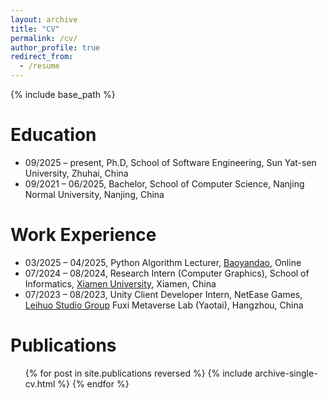 ```yaml
---
layout: archive
title: "CV"
permalink: /cv/
author_profile: true
redirect_from:
  - /resume
---
```


{% include base_path %}

Education
======
- 09/2025 – present, Ph.D, School of Software Engineering, Sun Yat-sen University, Zhuhai, China
- 09/2021 – 06/2025, Bachelor, School of Computer Science, Nanjing Normal University, Nanjing, China

# Work Experience

- 03/2025 – 04/2025, Python Algorithm Lecturer, [Baoyandao](https://www.baoyandao.com/), Online
- 07/2024 – 08/2024, Research Intern (Computer Graphics), School of Informatics, [Xiamen University](https://www.xmu.edu.cn/), Xiamen, China
- 07/2023 – 08/2023, Unity Client Developer Intern, NetEase Games, [Leihuo Studio Group](https://leihuo.163.com/,) Fuxi Metaverse Lab (Yaotai), Hangzhou, China

Publications
======
  <ul>{% for post in site.publications reversed %}
    {% include archive-single-cv.html %}
  {% endfor %}</ul>
